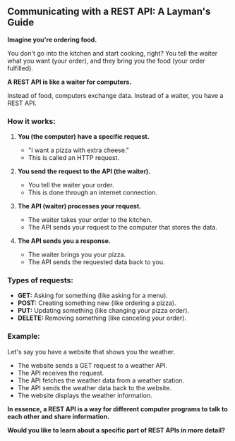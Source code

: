 ## Communicating with a REST API: A Layman's Guide

**Imagine you're ordering food.**

You don't go into the kitchen and start cooking, right? You tell the waiter what you want (your order), and they bring you the food (your order fulfilled).

**A REST API is like a waiter for computers.**

Instead of food, computers exchange data. Instead of a waiter, you have a REST API.

### How it works:

1. **You (the computer) have a specific request.**
   * "I want a pizza with extra cheese."
   * This is called an HTTP request.

2. **You send the request to the API (the waiter).**
   * You tell the waiter your order.
   * This is done through an internet connection.

3. **The API (waiter) processes your request.**
   * The waiter takes your order to the kitchen.
   * The API sends your request to the computer that stores the data.

4. **The API sends you a response.**
   * The waiter brings you your pizza.
   * The API sends the requested data back to you.

### Types of requests:

* **GET:** Asking for something (like asking for a menu).
* **POST:** Creating something new (like ordering a pizza).
* **PUT:** Updating something (like changing your pizza order).
* **DELETE:** Removing something (like canceling your order).

### Example:

Let's say you have a website that shows you the weather.

* The website sends a GET request to a weather API.
* The API receives the request.
* The API fetches the weather data from a weather station.
* The API sends the weather data back to the website.
* The website displays the weather information.

**In essence, a REST API is a way for different computer programs to talk to each other and share information.** 

**Would you like to learn about a specific part of REST APIs in more detail?**
